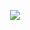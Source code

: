 <p align="center">
  <img src="https://github.com/salimizel/salimizel/blob/master/cf9d4e2580ea5d224828d4614cd187d1.gif">
</p>

